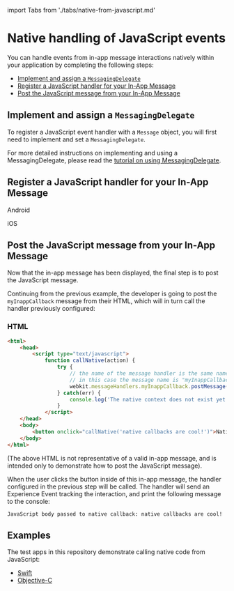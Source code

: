 import Tabs from './tabs/native-from-javascript.md'

# Native handling of JavaScript events

You can handle events from in-app message interactions natively within your application by completing the following steps:

- [Implement and assign a `MessagingDelegate`](#implement-and-assign-a-messagingdelegate)
- [Register a JavaScript handler for your In-App Message](#register-a-javascript-handler-for-your-in-app-message)
- [Post the JavaScript message from your In-App Message](#post-the-javascript-message-from-your-in-app-message)

## Implement and assign a `MessagingDelegate`

To register a JavaScript event handler with a `Message` object, you will first need to implement and set a `MessagingDelegate`.

For more detailed instructions on implementing and using a MessagingDelegate, please read the [tutorial on using MessagingDelegate](./messaging-delegate.md).

## Register a JavaScript handler for your In-App Message

<TabsBlock orientation="horizontal" slots="heading, content" repeat="2"/>

Android

<Tabs query="platform=android&function=register"/>

iOS

<Tabs query="platform=ios&function=register"/>

## Post the JavaScript message from your In-App Message

Now that the in-app message has been displayed, the final step is to post the JavaScript message.

Continuing from the previous example, the developer is going to post the `myInappCallback` message from their HTML, which will in turn call the handler previously configured:

### HTML

```html
<html>
    <head>
        <script type="text/javascript">
            function callNative(action) {
                try {
                    // the name of the message handler is the same name that must be registered in native code.
                    // in this case the message name is "myInappCallback"
                    webkit.messageHandlers.myInappCallback.postMessage(action);
                } catch(err) {
                    console.log('The native context does not exist yet'); }
                }
            </script>
    </head>
    <body>
        <button onclick="callNative('native callbacks are cool!')">Native callback!</button>
    </body>
</html>
```

(The above HTML is not representative of a valid in-app message, and is intended only to demonstrate how to post the JavaScript message).

When the user clicks the button inside of this in-app message, the handler configured in the previous step will be called. The handler will send an Experience Event tracking the interaction, and print the following message to the console:

```text
JavaScript body passed to native callback: native callbacks are cool!
```

## Examples

The test apps in this repository demonstrate calling native code from JavaScript:

- [Swift](https://github.com/adobe/aepsdk-messaging-ios/tree/staging/TestApps/MessagingDemoApp)
- [Objective-C](https://github.com/adobe/aepsdk-messaging-ios/tree/staging/TestApps/MessagingDemoAppObjC)
